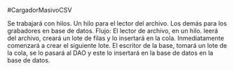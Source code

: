 #CargadorMasivoCSV


Se trabajará con hilos.
Un hilo para el lector del archivo.
Los demás para los grabadores en base de datos.
Flujo:
El lector de archivo, en un hilo. leerá del archivo, creará un lote de filas y lo insertará en la cola. Inmediatamente comenzará a crear el siguiente lote.
El escritor de la base, tomará un lote de la cola, se lo pasará al DAO y este lo insertará en la base de datos en la base de datos.
